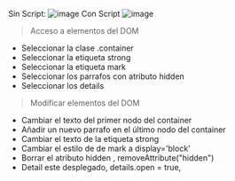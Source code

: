 Sin Script:
![image](https://github.com/user-attachments/assets/5dbe10d5-ff02-40f1-8ea3-5825d90084c5)
Con Script
![image](https://github.com/user-attachments/assets/4db99e35-173b-4946-aa6e-ac5994cf4cd7)
> Acceso a elementos del DOM
-  Seleccionar la clase .container
-  Seleccionar la etiqueta strong
-  Seleccionar la etiqueta mark
-  Seleccionar los parrafos con atributo hidden
-  Seleccionar los details

> Modificar elementos del DOM
-  Cambiar el texto del primer nodo del container
-  Añadir un nuevo parrafo en el último nodo del container
- Cambiar el texto de la etiqueta strong
- Cambiar el estilo de de mark a display='block'
- Borrar el atributo hidden , removeAttribute("hidden")
-  Detail este desplegado, details.open = true,

